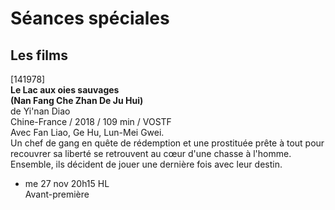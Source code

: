 # Séances spéciales

## Les films

[141978]  
**Le Lac aux oies sauvages**  
**(Nan Fang Che Zhan De Ju Hui)**  
de Yi'nan Diao  
Chine-France / 2018 / 109 min / VOSTF  
Avec Fan Liao, Ge Hu, Lun-Mei Gwei.  
Un chef de gang en quête de rédemption et une prostituée prête à tout pour recouvrer sa liberté se retrouvent au cœur d'une chasse à l'homme. Ensemble, ils décident de jouer une dernière fois avec leur destin.

- me 27 nov 20h15 HL  
Avant-première

